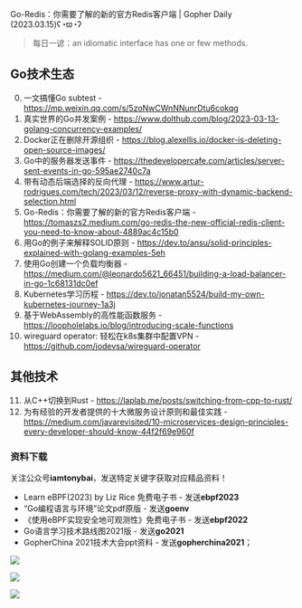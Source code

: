Go-Redis：你需要了解的新的官方Redis客户端 | Gopher Daily (2023.03.15)ʕ◔ϖ◔ʔ

>每日一谚：an idiomatic interface has one or few methods.

## Go技术生态

0. 一文搞懂Go subtest - https://mp.weixin.qq.com/s/5zoNwCWnNNunrDtu6cokqg
1. 真实世界的Go并发案例 - https://www.dolthub.com/blog/2023-03-13-golang-concurrency-examples/
2. Docker正在删除开源组织 - https://blog.alexellis.io/docker-is-deleting-open-source-images/
3. Go中的服务器发送事件 - https://thedevelopercafe.com/articles/server-sent-events-in-go-595ae2740c7a
4. 带有动态后端选择的反向代理 - https://www.artur-rodrigues.com/tech/2023/03/12/reverse-proxy-with-dynamic-backend-selection.html
5. Go-Redis：你需要了解的新的官方Redis客户端 - https://tomaszs2.medium.com/go-redis-the-new-official-redis-client-you-need-to-know-about-4889ac4c15b0
6. 用Go的例子来解释SOLID原则 - https://dev.to/ansu/solid-principles-explained-with-golang-examples-5eh
7. 使用Go创建一个负载均衡器 - https://medium.com/@leonardo5621_66451/building-a-load-balancer-in-go-1c68131dc0ef
8. Kubernetes学习历程 - https://dev.to/jonatan5524/build-my-own-kubernetes-journey-1a3j
9. 基于WebAssembly的高性能函数服务 - https://loopholelabs.io/blog/introducing-scale-functions
10. wireguard operator: 轻松在k8s集群中配置VPN - https://github.com/jodevsa/wireguard-operator 

## 其他技术

11. 从C++切换到Rust - https://laplab.me/posts/switching-from-cpp-to-rust/
12. 为有经验的开发者提供的十大微服务设计原则和最佳实践 - https://medium.com/javarevisited/10-microservices-design-principles-every-developer-should-know-44f2f69e960f

### 资料下载

关注公众号**iamtonybai**，发送特定关键字获取对应精品资料！

* Learn eBPF(2023) by Liz Rice 免费电子书 - 发送**ebpf2023**
* “Go编程语言与环境”论文pdf原版 - 发送**goenv**
* 《使用eBPF实现安全地可观测性》免费电子书 - 发送**ebpf2022**
* Go语言学习技术路线图2021版 - 发送**go2021**
* GopherChina 2021技术大会ppt资料 - 发送**gopherchina2021**；

![](https://mmbiz.qpic.cn/mmbiz_png/cH6WzfQ94mb54jsFJZ3Knmz8obUsf3PBShthmdSw5E01TcYmUReGkj0BWpxHak1HlnlzHvLmKax53YSGr7aNlA/0?wx_fmt=png)

![](https://mmbiz.qpic.cn/mmbiz_png/cH6WzfQ94mZsOgPXTXZgWiaE03ib9r9WFJXC6xJCA5Y6VSesOZqlGxYfODibvR7UPGxiaM7SZZNQZkRtggPXEfBdwQ/0?wx_fmt=png)

![](https://mmbiz.qpic.cn/mmbiz_png/cH6WzfQ94mb54jsFJZ3Knmz8obUsf3PBrSoqeMvoWCticN2cpU64fJ0FYQdXJhP7ia7WRh8628uOAsQYeE2NibRRw/0?wx_fmt=png)

